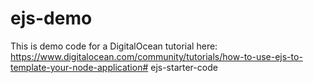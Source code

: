 # ejs-demo

This is demo code for a DigitalOcean tutorial here: https://www.digitalocean.com/community/tutorials/how-to-use-ejs-to-template-your-node-application# ejs-starter-code
